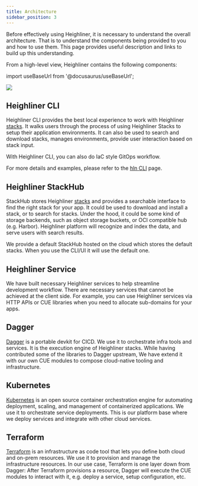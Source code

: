 ```yaml
---
title: Architecture
sidebar_position: 3
---
```


Before effectively using Heighliner, it is necessary to understand the overall architecture.
That is to understand the components being provided to you and how to use them.
This page provides useful description and links to build up this understanding.

From a high-level view, Heighliner contains the following components:

import useBaseUrl from '@docusaurus/useBaseUrl';

<div
  style={{
    maxWidth: 800,
    height: 'auto',
    marginBottom: 50,
    marginTop: 50,
  }}
>
<img src={useBaseUrl('/img/docs/arch.png')} />
</div>

## Heighliner CLI

Heighliner CLI provides the best local experience to work with Heighliner [stacks](/docs/overview/concepts#stack).
It walks users through the process of using Heighliner Stacks to setup their application environments.
It can also be used to search and download stacks, manages environments, provide user interaction based on stack input.

With Heighliner CLI, you can also do IaC style GitOps workflow.

For more details and examples, please refer to the [hln CLI](/docs/cli/hln/) page.

## Heighliner StackHub

StackHub stores Heighliner [stacks](/docs/overview/concepts#stack) and provides a searchable interface to find the right stack for your app.
It could be used to download and install a stack, or to search for stacks.
Under the hood, it could be some kind of storage backends, such as object storage buckets, or OCI compatible hub (e.g. Harbor).
Heighliner platform will recognize and index the data, and serve users with search results.

We provide a default StackHub hosted on the cloud which stores the default stacks.
When you use the CLI/UI it will use the default one.

## Heighliner Service

We have built necessary Heighliner services to help streamline development workflow.
There are necessary services that cannot be achieved at the client side.
For example, you can use Heighliner services via HTTP APIs or CUE libraries when you need to allocate sub-domains for your apps.

## Dagger

[Dagger](https://docs.dagger.io/) is a portable devkit for CICD.
We use it to orchestrate infra tools and services. It is the execution engine of Heighliner stacks.
While having contributed some of the libraries to Dagger upstream, We have extend it with our own CUE modules to compose cloud-native tooling and infrastructure.

## Kubernetes

[Kubernetes](https://kubernetes.io/docs/home/) is an open source container orchestration engine for automating deployment, scaling, and management of containerized applications.
We use it to orchestrate service deployments.
This is our platform base where we deploy services and integrate with other cloud services.

## Terraform

[Terraform](https://www.terraform.io/intro) is an infrastructure as code tool that lets you define both cloud and on-prem resources.
We use it to provision and manage the infrastructure resources.
In our use case, Terraform is one layer down from Dagger: After Terraform provisions a resource, Dagger will execute the CUE modules to interact with it, e.g. deploy a service, setup configuration, etc.
